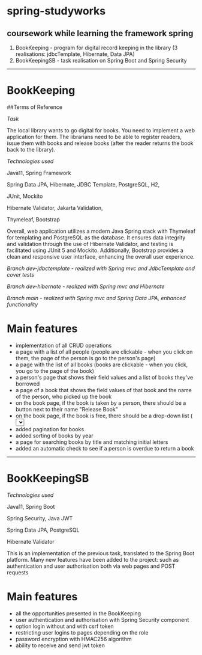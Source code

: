 # spring-studyworks
coursework while learning the framework spring
---
1. BookKeeping - program for digital record keeping in the library (3 realisations: jdbcTemplate, Hibernate, Data JPA)
2. BookKeepingSB - task realisation on Spring Boot and Spring Security
---
# BookKeeping
##Terms of Reference

*Task*

The local library wants to go digital for books. You need to implement a web application for them. The librarians need to be able to register readers, issue them with books and release books (after the reader returns the book back to the library).

*Technologies used*

Java11, Spring Framework

Spring Data JPA, Hibernate, JDBC Template, PostgreSQL, H2,

JUnit, Mockito

Hibernate Validator, Jakarta Validation,

Thymeleaf, Bootstrap

Overall, web application utilizes a modern Java Spring stack with Thymeleaf for templating and PostgreSQL as the database. It ensures data integrity and validation through the use of Hibernate Validator, and testing is facilitated using JUnit 5 and Mockito. Additionally, Bootstrap provides a clean and responsive user interface, enhancing the overall user experience.

*Branch dev-jdbctemplate - realized with Spring mvc and JdbcTemplate and cover tests*

*Branch dev-hibernate - realized with Spring mvc and Hibernate*

*Branch main - realized with Spring mvc and Spring Data JPA, enhanced functionality*

# Main features
- implementation of all CRUD operations
- a page with a list of all people (people are clickable - when you click on them, the page of the person is go to the person's page)
- a page with the list of all books (books are clickable - when you click, you go to the page of the book)
- a person's page that shows their field values and a list of books they've borrowed
- a page of a book that shows the field values of that book and the name of the person, who picked up the book
- on the book page, if the book is taken by a person, there should be a button next to their name "Release Book"
- on the book page, if the book is free, there should be a drop-down list (<select>) with all people and a "Assign book" button
- added pagination for books
- added sorting of books by year
- a page for searching books by title and matching initial letters
- added an automatic check to see if a person is overdue to return a book

---
# BookKeepingSB

*Technologies used*

Java11, Spring Boot

Spring Security, Java JWT

Spring Data JPA, PostgreSQL

Hibernate Validator

This is an implementation of the previous task, translated to the Spring Boot platform. Many new features have been added to the project: such as authentication and user authorisation both via web pages and POST requests

# Main features
- all the opportunities presented in the BookKeeping
- user authentication and authorisation with Spring Security component
- option login without and with csrf token
- restricting user logins to pages depending on the role
- password encryption with HMAC256 algorithm
- ability to receive and send jwt token
